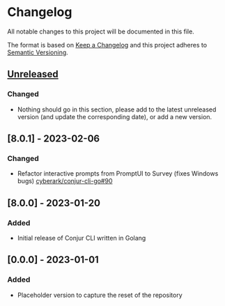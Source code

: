# Changelog
All notable changes to this project will be documented in this file.

The format is based on [Keep a Changelog](http://keepachangelog.com/en/1.0.0/)
and this project adheres to [Semantic Versioning](http://semver.org/spec/v2.0.0.html).

## [Unreleased]

### Changed
- Nothing should go in this section, please add to the latest unreleased version
  (and update the corresponding date), or add a new version.

## [8.0.1] - 2023-02-06

### Changed
- Refactor interactive prompts from PromptUI to Survey (fixes Windows bugs)
  [cyberark/conjur-cli-go#90](https://github.com/cyberark/conjur-cli-go/pull/90)

## [8.0.0] - 2023-01-20

### Added
- Initial release of Conjur CLI written in Golang

## [0.0.0] - 2023-01-01

### Added
- Placeholder version to capture the reset of the repository

[Unreleased]: https://github.com/cyberark/conjur/compare/v8.0.0...HEAD
